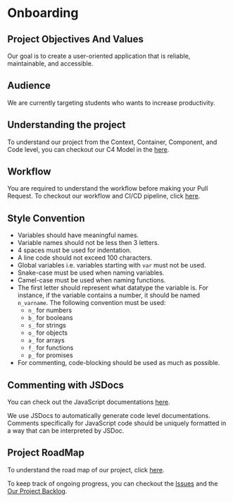 # Onboarding

## Project Objectives And Values

Our goal is to create a user-oriented application that is reliable, maintainable, and accessible.

## Audience

We are currently targeting students who wants to increase productivity.

## Understanding the project

To understand our project from the Context, Container, Component, and Code level, you can checkout our C4 Model in the [here](specifications/C4-model/c4-model.md).

## Workflow

You are required to understand the workflow before making your Pull Request. To checkout our workflow and CI/CD pipeline, click [here](specifications/pipeline/ci-cd-explanation.md).

## Style Convention

* Variables should have meaningful names.
* Variable names should not be less then 3 letters.
* 4 spaces must be used for indentation.
* A line code should not exceed 100 characters. 
* Global variables i.e. variables starting with ```var``` must not be used.
* Snake-case must be used when naming variables.
* Camel-case must be used when naming functions.
* The first letter should represent what datatype the variable is. For instance, if the variable contains a number, it should be named ```n_varname```. The following convention must be used:
  * ```n_``` for numbers
  * ```b_``` for booleans
  * ```s_``` for strings
  * ```o_``` for objects
  * ```a_``` for arrays
  * ```f_``` for functions
  * ```p_``` for promises
* For commenting, code-blocking should be used as much as possible.

## Commenting with JSDocs

You can check out the JavaScript documentations [here](https://yitianwang18.github.io/cse112-s22-group14/).

We use JSDocs to automatically generate code level documentations.
Comments specifically for JavaScript code should be uniquely formatted in a way that can be interpreted by JSDoc.

## Project RoadMap

To understand the road map of our project, click [here](specifications/roadmap.md).

To keep track of ongoing progress, you can checkout the [Issues](https://github.com/yitianwang18/cse112-s22-group14/issues) and the [Our Project Backlog](https://github.com/yitianwang18/cse112-s22-group14/projects).
